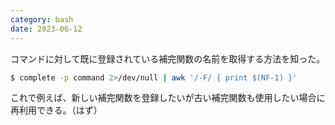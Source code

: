 ```yaml
---
category: bash
date: 2023-06-12
---
```

コマンドに対して既に登録されている補完関数の名前を取得する方法を知った。

```bash
$ complete -p command 2>/dev/null | awk '/-F/ { print $(NF-1) }'
```

これで例えば、新しい補完関数を登録したいが古い補完関数も使用したい場合に再利用できる。（はず）
